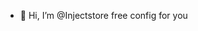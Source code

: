 - 👋 Hi, I’m @Injectstore
  free config for you

<!---
Injectstore/Injectstore is a ✨ special ✨ repository because its `README.md` (this file) appears on your GitHub profile.
You can click the Preview link to take a look at your changes.
--->
